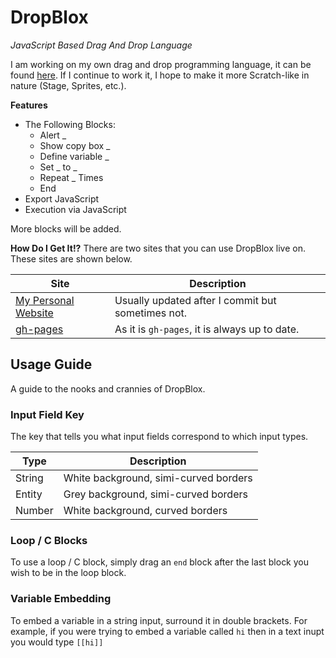 # DropBlox
*JavaScript Based Drag And Drop Language*

I am working on my own drag and drop programming language, it can be found [here](http://www.ianmorrill.com/dropblox). If I continue to work it, I hope to make it more Scratch-like in nature (Stage, Sprites, etc.).

**Features**
- The Following Blocks:
  - Alert _
  - Show copy box _
  - Define variable _
  - Set _ to _
  - Repeat _ Times
  - End
- Export JavaScript
- Execution via JavaScript

More blocks will be added.

**How Do I Get It!?**
There are two sites that you can use DropBlox live on. These sites are shown below.

Site | Description
--- | ---
[My Personal Website](http://www.ianmorrill.com/dropblox) | Usually updated after I commit but sometimes not.
[gh-pages](http://iwotastic.github.io/DropBlox) | As it is `gh-pages`, it is always up to date.

## Usage Guide
A guide to the nooks and crannies of DropBlox.

### Input Field Key
The key that tells you what input fields correspond to which input types.

Type | Description
--- | ---
String | White background, simi-curved borders
Entity | Grey background, simi-curved borders
Number | White background, curved borders

### Loop / C Blocks
To use a loop / C block, simply drag an `end` block after the last block you wish to be in the loop block.

### Variable Embedding
To embed a variable in a string input, surround it in double brackets. For example, if you were trying to embed a variable called `hi` then in a text inupt you would type `[[hi]]`
